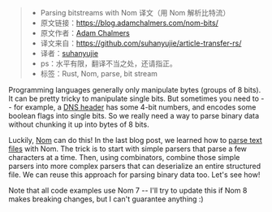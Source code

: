 >* Parsing bitstreams with Nom 译文（用 Nom 解析比特流）
>* 原文链接：https://blog.adamchalmers.com/nom-bits/
>* 原文作者：[Adam Chalmers](https://twitter.com/adam_chal)
>* 译文来自：https://github.com/suhanyujie/article-transfer-rs/
>* 译者：[suhanyujie](https://github.com/suhanyujie)
>* ps：水平有限，翻译不当之处，还请指正。
>* 标签：Rust, Nom, parse, bit stream

Programming languages generally only manipulate bytes (groups of 8 bits). It can be pretty tricky to manipulate single bits. But sometimes you need to -- for example, a [DNS header](https://datatracker.ietf.org/doc/html/rfc1035#section-4.1.1) has some 4-bit numbers, and encodes some boolean flags into single bits. So we really need a way to parse binary data without chunking it up into bytes of 8 bits.

Luckily, [Nom](https://docs.rs/nom) can do this! In the last blog post, we learned how to [parse text files](https://blog.adamchalmers.com/nom-chars) with Nom. The trick is to start with simple parsers that parse a few characters at a time. Then, using combinators, combine those simple parsers into more complex parsers that can deserialize an entire structured file. We can reuse this approach for parsing binary data too. Let's see how!

Note that all code examples use Nom 7 -- I'll try to update this if Nom 8 makes breaking changes, but I can't guarantee anything :)


